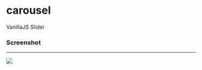 # carousel
VanillaJS Slider

### Screenshot
---
<img src="https://user-images.githubusercontent.com/26537048/82894579-c0ad2800-9f8d-11ea-99b1-1083736b695f.png">
